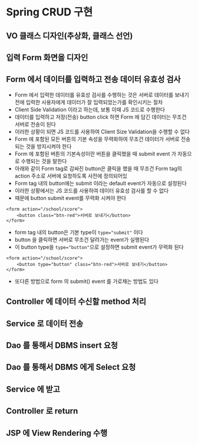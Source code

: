 # Spring CRUD 구현

## VO 클래스 디자인(추상화, 클래스 선언)

## 입력 Form 화면을 디자인
## Form 에서 데이터를 입력하고 전송 데이터 유효성 검사
* Form 에서 입력한 데이터를 유효성 검사를 수행하는 것은 서버로 데이터를 보내기 전에 입력한 사용자에게 데이터가 잘 입력되었는가를 확인시키는 절차
* Client Side Validation 이라고 하는데, 보통 이때 JS 코드로 수행한다
* 데이터를 입력하고 저장(전송) button click 하면 Form 에 담긴 데이터는 무조건 서버로 전송이 된다
* 이러한 상황이 되면 JS 코드를 사용하여 Client Size Validation을 수행할 수 없다
* Form 에 포함된 모든 버튼의 기본 속성을 무력화하여 무조건 데이터가 서버로 전송되는 것을 방지시켜야 한다
* Form 에 포함된 버튼의 기본속성이란 버튼을 클릭했을 때 submit event 가 자동으로 수행되는 것을 말한다
* 아래와 같이 Form tag로 감싸진 button은 클릭을 했을 때 무조건 Form tag의 action 주소로 서버에 요청하도록 사전에 정의되어있
* Form tag 내의 button에는 submit 이라는 default event가 자동으로 설정된다
* 이러한 상황에서는 JS 코드를 사용하여 데이터 유효성 검사를 할 수 없다
* 때문에 button submit event를 무력화 시켜야 한다
```
<form action="/school/score">
	<button class="btn-red">서버로 보내기</button>
</form>
```
* form tag 내의 button은 기본 type이 ```type="submit"``` 이다
* button 을 클릭하면 서버로 무조건 달려가는 event가 실행된다
* 이 button type을 ```type="button"```으로 설정하면 submit event가 무력화 된다
```
<form action="/school/score">
	<button type="button" class="btn-red">서버로 보내기</button>
</form>
```

* 또다른 방법으로 form 의 submit() event 를 가로채는 방법도 있다

## Controller 에 데이터 수신할 method 처리
## Service 로 데이터 전송
## Dao 를 통해서 DBMS insert 요청

## Dao 를 통해서 DBMS 에게 Select 요청
## Service 에 받고
## Controller 로 return
## JSP 에 View Rendering 수행